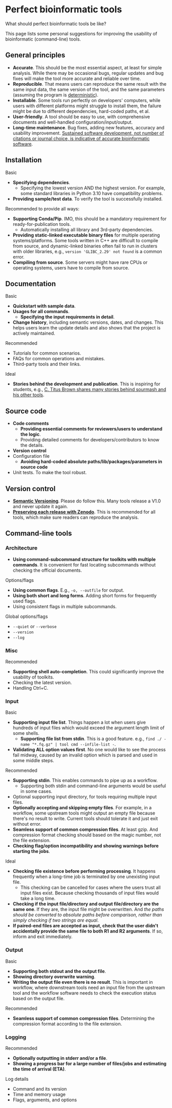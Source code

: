 # Perfect bioinformatic tools

What should perfect bioinformatic tools be like?

This page lists some personal suggestions for improving the usability of bioinformatic (command-line) tools.

## General principles

- **Accurate**. This should be the most essential aspect, at least for simple analysis. While there may be occasional bugs, regular updates and bug fixes will make the tool more accurate and reliable over time. 
- **Reproducible**. That means users can reproduce the same result with the same input data, the same version of the tool, and the same parameters (assuming the program is [deterministic](https://en.wikipedia.org/wiki/Deterministic_algorithm)).
- **Installable**. Some tools run perfectly on developers' computers, while users with different platforms might struggle to install them, the failure might be due to different dependencies, hard-coded paths, et al.
- **User-friendly**. A tool should be easy to use, with comprehensive documents and well-handled configuration/input/output.
- **Long-time maintenance**. Bug fixes, adding new features, accuracy and usability improvement.
  [Sustained software development, not number of citations or journal choice, is indicative of accurate bioinformatic software](https://genomebiology.biomedcentral.com/articles/10.1186/s13059-022-02625-x).

## Installation

Basic

- **Specifying dependencies**.
    - Specifying the lowest version AND the highest version.
      For example, some standard libraries in Python 3.10 have compatibility problems.
- **Providing sample/test data**. To verify the tool is successfully installed.

Recommended to provide all ways:

- **Supporting Conda/Pip**. IMO, this should be a mandatory requirement for ready-for-publication tools.
    - Automatically installing all library and 3rd-party dependencies.
- **Providing static-linked executable binary files** for multiple operating systems/platforms. Some tools written in C++ are difficult to compile from source, and dynamic-linked binaries often fail to run in clusters with older libraries, e.g., `version 'GLIBC_2.29' not found` is a common error.
- **Compiling from source**. Some servers might have rare CPUs or operating systems, users have to compile from source.

## Documentation

Basic

- **Quickstart with sample data**.
- **Usages for all commands**.
    - **Specifying the input requirements in detail**.
- **Change history**, including semantic versions, dates, and changes. This helps users learn the update details and also shows that the project is actively maintained.

Recommended

- Tutorials for common scenarios.
- FAQs for common operations and mistakes.
- Third-party tools and their links.

Ideal

- **Stories behind the development and publication**. This is inspiring for students, e.g., [C. Titus Brown shares many stories behind sourmash and his other tools](http://ivory.idyll.org/blog/).

## Source code

- **Code comments**
    - **Providing essential comments for reviewers/users to understand the logic**.
    - Providing detailed comments for developers/contributors to know the details.
- **Version control**
- Configuration file
    - **Avoiding hard-coded absolute paths/lib/packages/parameters in source code**
- Unit tests. To make the tool robust.

## Version control

- [**Semantic Versioning**](https://semver.org/). Please do follow this. Many tools release a V1.0 and never update it again.
- [**Preserving each release with Zenodo**](https://docs.github.com/en/repositories/archiving-a-github-repository/referencing-and-citing-content). This is recommended for all tools, which make sure readers can reproduce the analysis.

## Command-line tools

### Architecture

- **Using command-subcommand structure for toolkits with multiple commands**. It is convenient for fast locating subcommands without checking the official documents.

Options/flags

- **Using common flags**. E.g., `-o, --outfile` for output.
- **Using both short and long forms**. Adding short forms for frequently used flags.
- Using consistent flags in multiple subcommands.

Global options/flags

- `--quiet` or `--verbose`
- `--version`
- `--log`

### Misc

Recommended

- **Supporting shell auto-completion**. This could significantly improve the usability of toolkits.
- Checking the latest version.
- Handling Ctrl+C.

### Input

Basic

- **Supporting input file list**. Things happen a lot when users give hundreds of input files which would exceed the argument length limit of some shells.
    - **Supporting file list from stdin**. This is a good feature. e.g., `find ./ -name "*.fq.gz" | tool cmd --infile-list -`.
- **Validating ALL option values first**. No one would like to see the process fail midway, caused by an invalid option which is parsed and used in some middle steps.

Recommended

- **Supporting stdin**. This enables commands to pipe up as a workflow.
    - Supporting both stdin and command-line arguments would be useful in some cases.
- Optional supporting input directory, for tools requiring multiple input files.
- **Optionally accepting and skipping empty files**. For example, in a workflow, some upstream tools might output an empty file because there's no result to write. Current tools should tolerate it and just exit without error.
- **Seamless support of common compression files**. At least gzip. And compression format checking should based on the magic number, not the file extension. 
- **Checking flag/option incompatibility and showing warnings before starting the jobs**.

Ideal

- **Checking file existence before performing processing**. It happens frequently when a long-time job is terminated by one unexisting input file.
    - This checking can be cancelled for cases where the users trust all input files exist. Because checking thousands of input files would take a long time.
- **Checking if the input file/directory and output file/directory are the same one**. If they are, the input file might be overwritten. And *the paths should be converted to absolute paths before comparison, rather than simply checking if two strings are equal*. 
- **If paired-end files are accepted as input, check that the user didn't accidentally provide the same file to both R1 and R2 arguments**. If so, inform and exit immediately.

### Output

Basic

- **Supporting both stdout and the output file**.
- **Showing directory overwrite warning**.
- **Writing the output file even there is no result**. This is important in workflow, where downstream tools need an input file from the upstream tool and the workflow software needs to check the execution status based on the output file.

Recommended
  
- **Seamless support of common compression files**. Determining the compression format according to the file extension.

### Logging

Recommended

- **Optionally outputting in stderr and/or a file**.
- **Showing a progress bar for a large number of files/jobs and estimating the time of arrival (ETA)**.

Log details

- Command and its version
- Time and memory usage
- Flags, arguments, and options
